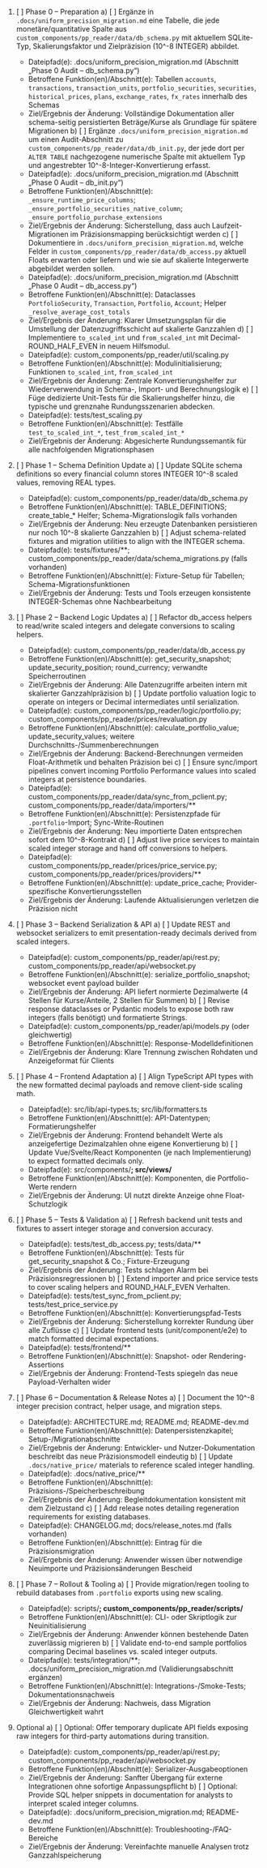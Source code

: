 1. [ ] Phase 0 – Preparation
   a) [ ] Ergänze in `.docs/uniform_precision_migration.md` eine Tabelle, die jede monetäre/quantitative Spalte aus `custom_components/pp_reader/data/db_schema.py` mit aktuellem SQLite-Typ, Skalierungsfaktor und Zielpräzision (10^-8 INTEGER) abbildet.
      - Dateipfad(e): .docs/uniform_precision_migration.md (Abschnitt „Phase 0 Audit – db_schema.py“)
      - Betroffene Funktion(en)/Abschnitt(e): Tabellen `accounts`, `transactions`, `transaction_units`, `portfolio_securities`, `securities`, `historical_prices`, `plans`, `exchange_rates`, `fx_rates` innerhalb des Schemas
      - Ziel/Ergebnis der Änderung: Vollständige Dokumentation aller schema-seitig persistierten Beträge/Kurse als Grundlage für spätere Migrationen
   b) [ ] Ergänze `.docs/uniform_precision_migration.md` um einen Audit-Abschnitt zu `custom_components/pp_reader/data/db_init.py`, der jede dort per `ALTER TABLE` nachgezogene numerische Spalte mit aktuellem Typ und angestrebter 10^-8-Integer-Konvertierung erfasst.
      - Dateipfad(e): .docs/uniform_precision_migration.md (Abschnitt „Phase 0 Audit – db_init.py“)
      - Betroffene Funktion(en)/Abschnitt(e): `_ensure_runtime_price_columns`; `_ensure_portfolio_securities_native_column`; `_ensure_portfolio_purchase_extensions`
      - Ziel/Ergebnis der Änderung: Sicherstellung, dass auch Laufzeit-Migrationen im Präzisionsmapping berücksichtigt werden
   c) [ ] Dokumentiere in `.docs/uniform_precision_migration.md`, welche Felder in `custom_components/pp_reader/data/db_access.py` aktuell Floats erwarten oder liefern und wie sie auf skalierte Integerwerte abgebildet werden sollen.
      - Dateipfad(e): .docs/uniform_precision_migration.md (Abschnitt „Phase 0 Audit – db_access.py“)
      - Betroffene Funktion(en)/Abschnitt(e): Dataclasses `PortfolioSecurity`, `Transaction`, `Portfolio`, `Account`; Helper `_resolve_average_cost_totals`
      - Ziel/Ergebnis der Änderung: Klarer Umsetzungsplan für die Umstellung der Datenzugriffsschicht auf skalierte Ganzzahlen
   d) [ ] Implementiere `to_scaled_int` und `from_scaled_int` mit Decimal-ROUND_HALF_EVEN in neuem Hilfsmodul.
      - Dateipfad(e): custom_components/pp_reader/util/scaling.py
      - Betroffene Funktion(en)/Abschnitt(e): Modulinitialisierung; Funktionen `to_scaled_int`, `from_scaled_int`
      - Ziel/Ergebnis der Änderung: Zentrale Konvertierungshelfer zur Wiederverwendung in Schema-, Import- und Berechnungslogik
   e) [ ] Füge dedizierte Unit-Tests für die Skalierungshelfer hinzu, die typische und grenznahe Rundungsszenarien abdecken.
      - Dateipfad(e): tests/test_scaling.py
      - Betroffene Funktion(en)/Abschnitt(e): Testfälle `test_to_scaled_int_*`, `test_from_scaled_int_*`
      - Ziel/Ergebnis der Änderung: Abgesicherte Rundungssemantik für alle nachfolgenden Migrationsphasen

2. [ ] Phase 1 – Schema Definition Update
   a) [ ] Update SQLite schema definitions so every financial column stores INTEGER 10^-8 scaled values, removing REAL types.
      - Dateipfad(e): custom_components/pp_reader/data/db_schema.py
      - Betroffene Funktion(en)/Abschnitt(e): TABLE_DEFINITIONS; create_table_* Helfer; Schema-Migrationslogik falls vorhanden
      - Ziel/Ergebnis der Änderung: Neu erzeugte Datenbanken persistieren nur noch 10^-8 skalierte Ganzzahlen
   b) [ ] Adjust schema-related fixtures and migration utilities to align with the INTEGER schema.
      - Dateipfad(e): tests/fixtures/**; custom_components/pp_reader/data/schema_migrations.py (falls vorhanden)
      - Betroffene Funktion(en)/Abschnitt(e): Fixture-Setup für Tabellen; Schema-Migrationsfunktionen
      - Ziel/Ergebnis der Änderung: Tests und Tools erzeugen konsistente INTEGER-Schemas ohne Nachbearbeitung

3. [ ] Phase 2 – Backend Logic Updates
   a) [ ] Refactor db_access helpers to read/write scaled integers and delegate conversions to scaling helpers.
      - Dateipfad(e): custom_components/pp_reader/data/db_access.py
      - Betroffene Funktion(en)/Abschnitt(e): get_security_snapshot; update_security_position; round_currency; verwandte Speicherroutinen
      - Ziel/Ergebnis der Änderung: Alle Datenzugriffe arbeiten intern mit skalierter Ganzzahlpräzision
   b) [ ] Update portfolio valuation logic to operate on integers or Decimal intermediates until serialization.
      - Dateipfad(e): custom_components/pp_reader/logic/portfolio.py; custom_components/pp_reader/prices/revaluation.py
      - Betroffene Funktion(en)/Abschnitt(e): calculate_portfolio_value; update_security_values; weitere Durchschnitts-/Summenberechnungen
      - Ziel/Ergebnis der Änderung: Backend-Berechnungen vermeiden Float-Arithmetik und behalten Präzision bei
   c) [ ] Ensure sync/import pipelines convert incoming Portfolio Performance values into scaled integers at persistence boundaries.
      - Dateipfad(e): custom_components/pp_reader/data/sync_from_pclient.py; custom_components/pp_reader/data/importers/**
      - Betroffene Funktion(en)/Abschnitt(e): Persistenzpfade für `.portfolio`-Import; Sync-Write-Routinen
      - Ziel/Ergebnis der Änderung: Neu importierte Daten entsprechen sofort dem 10^-8-Kontrakt
   d) [ ] Adjust live price services to maintain scaled integer storage and hand off conversions to helpers.
      - Dateipfad(e): custom_components/pp_reader/prices/price_service.py; custom_components/pp_reader/prices/providers/**
      - Betroffene Funktion(en)/Abschnitt(e): update_price_cache; Provider-spezifische Konvertierungsstellen
      - Ziel/Ergebnis der Änderung: Laufende Aktualisierungen verletzen die Präzision nicht

4. [ ] Phase 3 – Backend Serialization & API
   a) [ ] Update REST and websocket serializers to emit presentation-ready decimals derived from scaled integers.
      - Dateipfad(e): custom_components/pp_reader/api/rest.py; custom_components/pp_reader/api/websocket.py
      - Betroffene Funktion(en)/Abschnitt(e): serialize_portfolio_snapshot; websocket event payload builder
      - Ziel/Ergebnis der Änderung: API liefert normierte Dezimalwerte (4 Stellen für Kurse/Anteile, 2 Stellen für Summen)
   b) [ ] Revise response dataclasses or Pydantic models to expose both raw integers (falls benötigt) und formatierte Strings.
      - Dateipfad(e): custom_components/pp_reader/api/models.py (oder gleichwertig)
      - Betroffene Funktion(en)/Abschnitt(e): Response-Modelldefinitionen
      - Ziel/Ergebnis der Änderung: Klare Trennung zwischen Rohdaten und Anzeigeformat für Clients

5. [ ] Phase 4 – Frontend Adaptation
   a) [ ] Align TypeScript API types with the new formatted decimal payloads and remove client-side scaling math.
      - Dateipfad(e): src/lib/api-types.ts; src/lib/formatters.ts
      - Betroffene Funktion(en)/Abschnitt(e): API-Datentypen; Formatierungshelfer
      - Ziel/Ergebnis der Änderung: Frontend behandelt Werte als anzeigefertige Dezimalzahlen ohne eigene Konvertierung
   b) [ ] Update Vue/Svelte/React Komponenten (je nach Implementierung) to expect formatted decimals only.
      - Dateipfad(e): src/components/**; src/views/**
      - Betroffene Funktion(en)/Abschnitt(e): Komponenten, die Portfolio-Werte rendern
      - Ziel/Ergebnis der Änderung: UI nutzt direkte Anzeige ohne Float-Schutzlogik

6. [ ] Phase 5 – Tests & Validation
   a) [ ] Refresh backend unit tests and fixtures to assert integer storage and conversion accuracy.
      - Dateipfad(e): tests/test_db_access.py; tests/data/**
      - Betroffene Funktion(en)/Abschnitt(e): Tests für get_security_snapshot & Co.; Fixture-Erzeugung
      - Ziel/Ergebnis der Änderung: Tests schlagen Alarm bei Präzisionsregressionen
   b) [ ] Extend importer and price service tests to cover scaling helpers and ROUND_HALF_EVEN Verhalten.
      - Dateipfad(e): tests/test_sync_from_pclient.py; tests/test_price_service.py
      - Betroffene Funktion(en)/Abschnitt(e): Konvertierungspfad-Tests
      - Ziel/Ergebnis der Änderung: Sicherstellung korrekter Rundung über alle Zuflüsse
   c) [ ] Update frontend tests (unit/component/e2e) to match formatted decimal expectations.
      - Dateipfad(e): tests/frontend/**
      - Betroffene Funktion(en)/Abschnitt(e): Snapshot- oder Rendering-Assertions
      - Ziel/Ergebnis der Änderung: Frontend-Tests spiegeln das neue Payload-Verhalten wider

7. [ ] Phase 6 – Documentation & Release Notes
   a) [ ] Document the 10^-8 integer precision contract, helper usage, and migration steps.
      - Dateipfad(e): ARCHITECTURE.md; README.md; README-dev.md
      - Betroffene Funktion(en)/Abschnitt(e): Datenpersistenzkapitel; Setup-/Migrationabschnitte
      - Ziel/Ergebnis der Änderung: Entwickler- und Nutzer-Dokumentation beschreibt das neue Präzisionsmodell eindeutig
   b) [ ] Update `.docs/native_price/` materials to reference scaled integer handling.
      - Dateipfad(e): .docs/native_price/**
      - Betroffene Funktion(en)/Abschnitt(e): Präzisions-/Speicherbeschreibung
      - Ziel/Ergebnis der Änderung: Begleitdokumentation konsistent mit dem Zielzustand
   c) [ ] Add release notes detailing regeneration requirements for existing databases.
      - Dateipfad(e): CHANGELOG.md; docs/release_notes.md (falls vorhanden)
      - Betroffene Funktion(en)/Abschnitt(e): Eintrag für die Präzisionsmigration
      - Ziel/Ergebnis der Änderung: Anwender wissen über notwendige Neuimporte und Präzisionsänderungen Bescheid

8. [ ] Phase 7 – Rollout & Tooling
   a) [ ] Provide migration/regen tooling to rebuild databases from `.portfolio` exports using new scaling.
      - Dateipfad(e): scripts/**; custom_components/pp_reader/scripts/**
      - Betroffene Funktion(en)/Abschnitt(e): CLI- oder Skriptlogik zur Neuinitialisierung
      - Ziel/Ergebnis der Änderung: Anwender können bestehende Daten zuverlässig migrieren
   b) [ ] Validate end-to-end sample portfolios comparing Decimal baselines vs. scaled integer outputs.
      - Dateipfad(e): tests/integration/**; .docs/uniform_precision_migration.md (Validierungsabschnitt ergänzen)
      - Betroffene Funktion(en)/Abschnitt(e): Integrations-/Smoke-Tests; Dokumentationsnachweis
      - Ziel/Ergebnis der Änderung: Nachweis, dass Migration Gleichwertigkeit wahrt

9. Optional
   a) [ ] Optional: Offer temporary duplicate API fields exposing raw integers for third-party automations during transition.
      - Dateipfad(e): custom_components/pp_reader/api/rest.py; custom_components/pp_reader/api/websocket.py
      - Betroffene Funktion(en)/Abschnitt(e): Serializer-Ausgabeoptionen
      - Ziel/Ergebnis der Änderung: Sanfter Übergang für externe Integrationen ohne sofortige Anpassungspflicht
   b) [ ] Optional: Provide SQL helper snippets in documentation for analysts to interpret scaled integer columns.
      - Dateipfad(e): .docs/uniform_precision_migration.md; README-dev.md
      - Betroffene Funktion(en)/Abschnitt(e): Troubleshooting-/FAQ-Bereiche
      - Ziel/Ergebnis der Änderung: Vereinfachte manuelle Analysen trotz Ganzzahlspeicherung

